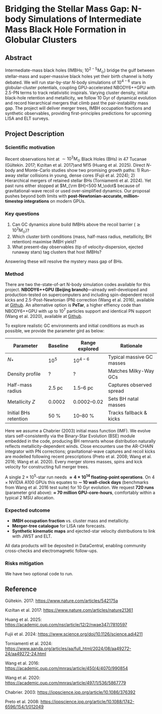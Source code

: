 # Bridging the Stellar Mass Gap: N-body Simulations of Intermediate Mass Black Hole Formation in Globular Clusters

## Abstract 
Intermediate-mass black holes (IMBHs; $10^{2-5} M_\odot$) bridge the gulf between stellar-mass and super-massive black holes yet their birth channel is hotly debated.  We will run star-by-star $N$-body simulations of $10^{4-6}$ stars in globular-cluster potentials, coupling GPU-accelerated NBODY6++GPU with 2.5-PN terms to track relativistic inspirals.  Varying cluster density, initial black-hole retention and metallicity, we follow 10 Gyr of dynamical evolution and record hierarchical mergers that climb past the pair-instability mass gap.  The project will deliver merger trees, IMBH occupation fractions and synthetic observables, providing first-principles predictions for upcoming LISA and ELT surveys.

## Project Description

### Scientific motivation

Recent observations hint at $\sim 10^{3}M_\odot$ Black Holes (BHs) in 47 Tucanae (Gültekin. 2017; Kızıltan et al. 2017)and M15 (Huang et al. 2025). Direct $N$-body and Monte-Carlo studies show two promising growth paths: 1) Run-away stellar collisions in young, dense cores (Fujii et al. 2024); 2) Hierarchical mergers of retained stellar BHs (Torniamenti et al. 2024). Yet past runs either stopped at $M_{\rm BH}<500 M_\odot$ because of gravitational-wave recoil or used over-simplified  dynamics.  Our proposal pushes beyond both limits with **post-Newtonian-accurate, million-timestep integrations** on modern GPUs. 

### Key questions

1. Can GC dynamics alone build IMBHs above the recoil barrier ($\gtrsim10^{3} M_\odot$)?
2. Which cluster birth conditions (mass, half-mass radius, metallicity, BH retention) maximise IMBH yield?
3. What present-day observables (tip of velocity-dispersion, ejected runaway stars) tag clusters that host IMBHs?

Answering these will resolve the mystery mass gap of BHs. 

### Method

There are two the-state-of-art N-body simulation codes available for this project. **NBODY6++GPU (Beijing branch)**﻿—already well-developed and production-tested on supercomputers and including spin-dependent recoil kicks and 2.5-Post-Newtonian (PN) correction (Wang et al. 2016), available at [Github](https://github.com/nbody6ppgpu/Nbody6PPGPU-beijing). An alternative option is **PeTar**,  a higher effiency code than NBODY6++GPU with up to $10^{7}$ particles support and identical PN support (Wang et al. 2020), available at [Github](https://github.com/lwang-astro/PeTar). 

To explore realistic GC environments and initial conditions as much as possible, we provide the parameter gird as below:

| Parameter             | Baseline | Range explored | Rationale                 |
| --------------------- | -------- | -------------- | ------------------------- |
| $N_*$                 | $10^5$   | $10^{4-6}$     | Typical massive GC masses |
| Density profile       | ?        | ?              | Matches Milky-Way GCs     |
| Half-mass radius      | 2.5 pc   | 1.5–6 pc       | Captures observed spread  |
| Metallicity $Z$       | 0.0002   | 0.0002–0.02    | Sets BH natal masses      |
| Initial BHs retention | 50 %     | 10–80 %        | Tracks fallback & kicks   |

Here we assume a Chabrier (2003) initial mass function (IMF). We evolve stars self-consistently via the Binary-Star Evolution (BSE) module embedded in the code, producing BH remnants whose distribution naturally reflects metallicity-dependent winds. Close encounters use the AR-CHAIN integrator with PN corrections; gravitational-wave captures and recoil kicks are modelled following recent prescriptions (Preto et al. 2008; Wang et al. 2016; Wang et al. 2020).  Every merger stores masses, spins and kick velocity for constructing full merger trees.

A single $2\times10^{5}$-star run needs **$\approx 4 × 10^{14}$ floating-point operations**.  On 4 $\times$ NVIDIA A100 GPUs this equates to **$\sim$ 10 wall-clock days** (benchmarks from Wang et al. 2016 test suite) for 10 Gyr evolution.  We request **720 runs** (parameter grid above): **$\approx$ 70 million GPU-core-hours**, comfortably within a typical 2 MSU allocation.

### Expected outcome

- **IMBH occupation fraction** vs. cluster mass and metallicity.
- **Merger-tree catalogue** for LISA rate forecasts﻿.
- **Synthetic kinematic maps** and ejected-star velocity distributions to link with JWST and ELT.

All data products will be deposited in DataCentral, enabling community cross-checks and electromagnetic follow-ups.

### Risks mitigation

We have two optional code to run. 

## Reference

Gültekin. 2017: https://www.nature.com/articles/542175a

Kızıltan et al. 2017: https://www.nature.com/articles/nature21361

Huang et al. 2025: https://academic.oup.com/nsr/article/12/2/nwae347/7810597

Fujii et al. 2024: https://www.science.org/doi/10.1126/science.adi4211

Torniamenti et al. 2024: https://www.aanda.org/articles/aa/full_html/2024/08/aa49272-24/aa49272-24.html

Wang et al. 2016: https://academic.oup.com/mnras/article/450/4/4070/990854

Wang et al. 2020: https://academic.oup.com/mnras/article/497/1/536/5867779

Chabrier. 2003: https://iopscience.iop.org/article/10.1086/376392

Preto et al. 2008: https://iopscience.iop.org/article/10.1088/1742-6596/154/1/012049
